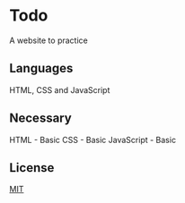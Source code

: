 # Todo
A website to practice

## Languages
HTML, CSS and JavaScript

## Necessary
HTML - Basic
CSS - Basic
JavaScript - Basic

## License
[MIT](https://choosealicense.com/licenses/mit/)
